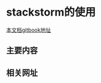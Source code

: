 # stackstorm的使用

[本文档gitbook地址](https://frank6866.gitbooks.io/stackstorm/content/)


## 主要内容


## 相关网址

